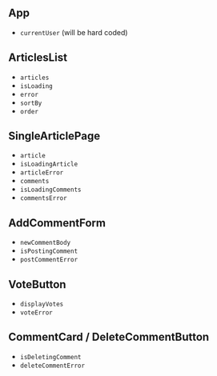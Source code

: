 ## App

- `currentUser` (will be hard coded)

## ArticlesList

- `articles`
- `isLoading`
- `error`
- `sortBy`
- `order`

## SingleArticlePage

- `article`
- `isLoadingArticle`
- `articleError`
- `comments`
- `isLoadingComments`
- `commentsError`

## AddCommentForm

- `newCommentBody`
- `isPostingComment`
- `postCommentError`

## VoteButton

- `displayVotes`
- `voteError`

## CommentCard / DeleteCommentButton

- `isDeletingComment`
- `deleteCommentError`
